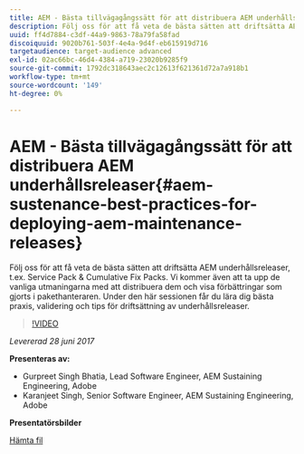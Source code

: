 ```yaml
---
title: AEM - Bästa tillvägagångssätt för att distribuera AEM underhållsreleaser
description: Följ oss för att få veta de bästa sätten att driftsätta AEM underhållsreleaser, t.ex. Service Pack & Cumulative Fix Packs. Vi kommer även att ta upp de vanliga utmaningarna med att distribuera dem och visa förbättringar som gjorts i pakethanteraren. Under den här sessionen får du lära dig bästa praxis, validering och tips för driftsättning av underhållsreleaser.
uuid: ff4d7884-c3df-44a9-9863-78a79fa58fad
discoiquuid: 9020b761-503f-4e4a-9d4f-eb615919d716
targetaudience: target-audience advanced
exl-id: 02ac66bc-46d4-4384-a719-23020b9285f9
source-git-commit: 1792dc318643aec2c12613f621361d72a7a918b1
workflow-type: tm+mt
source-wordcount: '149'
ht-degree: 0%

---
```


# AEM - Bästa tillvägagångssätt för att distribuera AEM underhållsreleaser{#aem-sustenance-best-practices-for-deploying-aem-maintenance-releases}

Följ oss för att få veta de bästa sätten att driftsätta AEM underhållsreleaser, t.ex. Service Pack &amp; Cumulative Fix Packs. Vi kommer även att ta upp de vanliga utmaningarna med att distribuera dem och visa förbättringar som gjorts i pakethanteraren. Under den här sessionen får du lära dig bästa praxis, validering och tips för driftsättning av underhållsreleaser.

>[!VIDEO](https://video.tv.adobe.com/v/18982/?quality=9)

*Levererad 28 juni 2017*

**Presenteras av:**

* Gurpreet Singh Bhatia, Lead Software Engineer, AEM Sustaining Engineering, Adobe
* Karanjeet Singh, Senior Software Engineer, AEM Sustaining Engineering, Adobe

**Presentatörsbilder**

[Hämta fil](assets/aem-sustenance-best-practices-gems.pdf)
<!--
[Get back to the Overview](https://helpx.adobe.com/experience-manager/kt/eseminars/gems/aem-index.html)
-->
